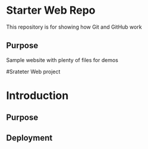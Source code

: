 # Starter Web Repo

This repository is for showing how Git and GitHub work

## Purpose

Sample website with plenty of files for demos

#Srateter Web project

# Introduction

## Purpose

## Deployment
